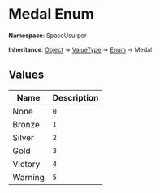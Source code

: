 # Medal Enum

<small>**Namespace**: SpaceUsurper</small>

<small>**Inheritance**: [Object](https://docs.microsoft.com/en-us/dotnet/api/system.object?view=netframework-4.5) → [ValueType](https://docs.microsoft.com/en-us/dotnet/api/system.valuetype?view=netframework-4.5) → [Enum](https://docs.microsoft.com/en-us/dotnet/api/system.enum?view=netframework-4.5) → Medal</small>

## Values

<div markdown="1" class="member-table">

| Name | Description |
| ---- | ----------- |
| None | `0` |
| Bronze | `1` |
| Silver | `2` |
| Gold | `3` |
| Victory | `4` |
| Warning | `5` |

</div>

